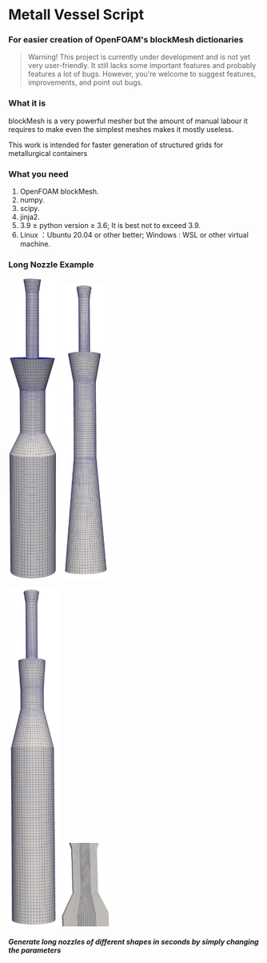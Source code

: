 # Metall Vessel Script

### For easier creation of OpenFOAM's blockMesh dictionaries

> Warning! This project is currently under development and is not yet very user-friendly. It still lacks some important features and probably features a lot of bugs. However, you're welcome to suggest features, improvements, and point out bugs.

### What it is

blockMesh is a very powerful mesher but the amount of manual labour it requires to make even the simplest meshes makes it mostly useless.

This work is intended for faster generation of structured grids for metallurgical containers

### What you need
1. OpenFOAM blockMesh.
2. numpy.
3. scipy.
4. jinja2.
5. 3.9 ≥ python version ≥ 3.6; It is best not to exceed 3.9.
6. Linux ：Ubuntu 20.04 or other better; Windows : WSL or other virtual machine.
### Long Nozzle Example

<img src="Png/01.png" alt="01.png" width="100px"/> <img src="Png/03.png" alt="03.png" width="100px" />

<img src="Png/04.png" alt="04.png" width="100px" />

<img src="Png/02.png" alt="02.png" width="100px" />

##### Generate long nozzles of different shapes in seconds by simply changing the parameters
